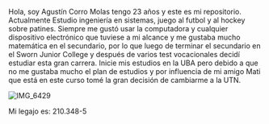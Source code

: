Hola, soy Agustín Corro Molas tengo 23 años y este es mi repositorio. Actualmente Estudio ingeniería en sistemas, juego al futbol y al hockey sobre patines. Siempre me gustó usar la computadora y cualquier dispositivo electrónico que tuviese a mi alcance y me gustaba mucho matemática en el secundario, por lo que luego de terminar el secundario en el Sworn Junior College y después de varios test vocacionales decidí estudiar esta gran carrera. Inicie mis estudios en la UBA pero debido a que no me gustaba mucho el plan de estudios y por influencia de mi amigo Mati que está en este curso tomé la gran decisión de cambiarme a la UTN.

![IMG_6429](https://github.com/pdepjm/2024-tp0-presentacion-acorromolas11/assets/111474490/01b87463-923c-4851-89bf-eaae431e5738)

Mi legajo es: 210.348-5
